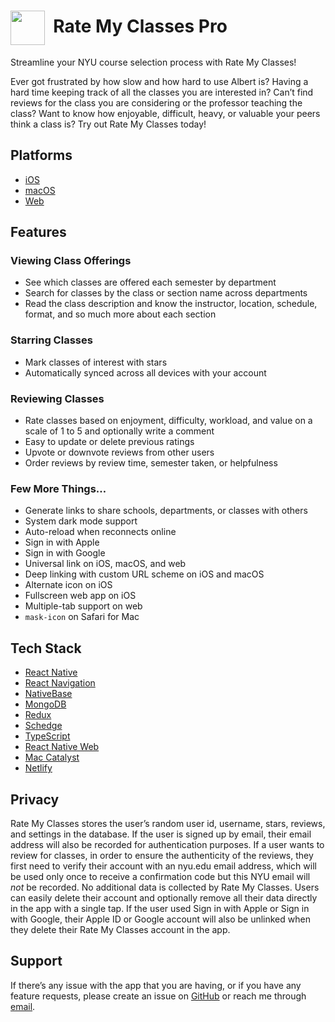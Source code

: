 <h1><picture>
  <source valign="middle" height="55px" srcset="https://github.com/zhumingcheng697/Rate-My-Classes-Pro/raw/main/icons/violet.png" media="(prefers-color-scheme: dark)">
  <img valign="middle" height="55px" src="https://github.com/zhumingcheng697/Rate-My-Classes-Pro/raw/main/icons/default.png">
</picture>&nbsp;Rate My Classes Pro</h1>

Streamline your NYU course selection process with Rate My Classes!

Ever got frustrated by how slow and how hard to use Albert is? Having a hard time keeping track of all the classes you are interested in? Can’t find reviews for the class you are considering or the professor teaching the class? Want to know how enjoyable, difficult, heavy, or valuable your peers think a class is? Try out Rate My Classes today!

## Platforms

- [iOS](https://apple.co/3AduK8G)
- [macOS](https://apple.co/3AduK8G)
- [Web](https://rate-my-classes-pro.netlify.app/)

## Features

### Viewing Class Offerings

- See which classes are offered each semester by department
- Search for classes by the class or section name across departments
- Read the class description and know the instructor, location, schedule, format, and so much more about each section

### Starring Classes

- Mark classes of interest with stars
- Automatically synced across all devices with your account

### Reviewing Classes

- Rate classes based on enjoyment, difficulty, workload, and value on a scale of 1 to 5 and optionally write a comment
- Easy to update or delete previous ratings
- Upvote or downvote reviews from other users
- Order reviews by review time, semester taken, or helpfulness

### Few More Things…

- Generate links to share schools, departments, or classes with others
- System dark mode support
- Auto-reload when reconnects online
- Sign in with Apple
- Sign in with Google
- Universal link on iOS, macOS, and web
- Deep linking with custom URL scheme on iOS and macOS
- Alternate icon on iOS
- Fullscreen web app on iOS
- Multiple-tab support on web
- `mask-icon` on Safari for Mac

## Tech Stack

- [React Native](https://reactnative.dev)
- [React Navigation](https://reactnavigation.org)
- [NativeBase](https://nativebase.io)
- [MongoDB](https://www.mongodb.com)
- [Redux](https://redux.js.org)
- [Schedge](https://github.com/A1Liu/schedge)
- [TypeScript](https://www.typescriptlang.org)
- [React Native Web](https://necolas.github.io/react-native-web/)
- [Mac Catalyst](https://developer.apple.com/mac-catalyst/)
- [Netlify](https://www.netlify.com)

## Privacy

Rate My Classes stores the user’s random user id, username, stars, reviews, and settings in the database. If the user is signed up by email, their email address will also be recorded for authentication purposes. If a user wants to review for classes, in order to ensure the authenticity of the reviews, they first need to verify their account with an nyu.edu email address, which will be used only once to receive a confirmation code but this NYU email will _not_ be recorded. No additional data is collected by Rate My Classes. Users can easily delete their account and optionally remove all their data directly in the app with a single tap. If the user used Sign in with Apple or Sign in with Google, their Apple ID or Google account will also be unlinked when they delete their Rate My Classes account in the app.

## Support

If there’s any issue with the app that you are having, or if you have any feature requests, please create an issue on [GitHub](https://github.com/zhumingcheng697/Rate-My-Classes-Pro/issues) or reach me through [email](mailto:zhumingcheng697@icloud.com).
